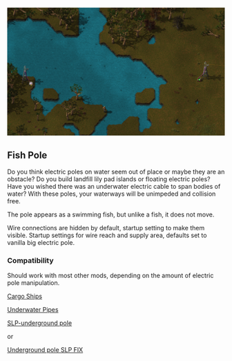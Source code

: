 ![Fish Pole](/underwater_wire.png)

## Fish Pole

Do you think electric poles on water seem out of place or maybe they are an obstacle?
Do you build landfill lily pad islands or floating electric poles?
Have you wished there was an underwater electric cable to span bodies of water?
With these poles, your waterways will be unimpeded and collision free.

The pole appears as a swimming fish, but unlike a fish, it does not move.

Wire connections are hidden by default, startup setting to make them visible.
Startup settings for wire reach and supply area, defaults set to vanilla big electric pole.

### Compatibility
Should work with most other mods, depending on the amount of electric pole manipulation.

[Cargo Ships](https://mods.factorio.com/mod/cargo-ships)  

[Underwater Pipes](https://mods.factorio.com/mod/underwater-pipes)  

[SLP-underground pole](https://mods.factorio.com/mod/slp-underground-poles)  

or  

[Underground pole SLP FIX](https://mods.factorio.com/mod/slp-underground-poles-fix)  
